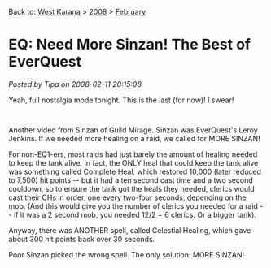 Back to: [West Karana](/posts/westkarana.md) > [2008](/posts/2008/westkarana.md) > [February](./westkarana.md)
# EQ: Need More Sinzan! The Best of EverQuest

*Posted by Tipa on 2008-02-11 20:15:08*

Yeah, full nostalgia mode tonight. This is the last (for now)! I swear!

`
`

Another video from Sinzan of Guild Mirage. Sinzan was EverQuest's Leroy Jenkins. If we needed more healing on a raid, we called for MORE SINZAN!

For non-EQ1-ers, most raids had just barely the amount of healing needed to keep the tank alive. In fact, the ONLY heal that could keep the tank alive was something called Complete Heal, which restored 10,000 (later reduced to 7,500) hit points -- but it had a ten second cast time and a two second cooldown, so to ensure the tank got the heals they needed, clerics would cast their CHs in order, one every two-four seconds, depending on the mob. (And this would give you the number of clerics you needed for a raid -- if it was a 2 second mob, you needed 12/2 = 6 clerics. Or a bigger tank).

Anyway, there was ANOTHER spell, called Celestial Healing, which gave about 300 hit points back over 30 seconds.

Poor Sinzan picked the wrong spell. The only solution: MORE SINZAN!

